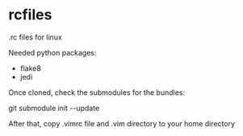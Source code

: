 rcfiles
=======

.rc files for linux

Needed python packages:
* flake8
* jedi

Once cloned, check the submodules for the bundles:

git submodule init --update

After that, copy .vimrc file and .vim directory to your home directory
